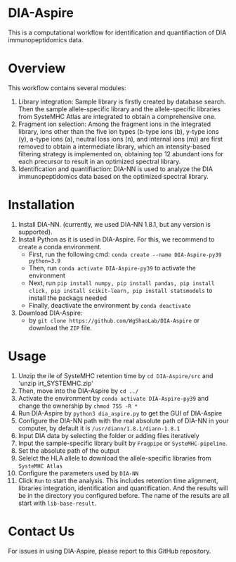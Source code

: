 # DIA-Aspire
This is a computational workflow for identification and quantifiaction of DIA immunopeptidomics data.

# Overview
This workflow contains several modules:
1. Library integration: Sample library is firstly created by database search. Then the sample allele-specific library and the allele-specific libraries from SysteMHC Atlas are integrated to obtain a comprehensive one.
2. Fragment ion selection: Among the fragment ions in the integrated library, ions other than the five ion types (b-type ions (b), y-type ions (y), a-type ions (a), neutral loss ions (n), and internal ions (m)) are first removed to obtain a intermediate library, which an intensity-based filtering strategy is implemented on, obtaining top 12 abundant ions for each precursor to result in an optimized spectral library.
3. Identification and quantifiaction: DIA-NN is used to analyze the DIA immunopeptidomics data based on the optimized spectral library.

# Installation
1. Install DIA-NN. (currently, we used DIA-NN 1.8.1, but any version is supported).
2. Install Python as it is used in DIA-Aspire. For this, we recommend to create a conda environment.
   - First, run the following cmd: `conda create --name DIA-Aspire-py39 python=3.9`
   - Then, run `conda activate DIA-Aspire-py39` to activate the environment
   - Next, run `pip install numpy, pip install pandas, pip install click, pip install scikit-learn, pip install statsmodels` to install the packags needed
   - Finally, deactivate the environment by `conda deactivate`
3. Download DIA-Aspire:
   - by `git clone https://github.com/WgShaoLab/DIA-Aspire` or download the `ZIP` file.

# Usage
1. Unzip the ile of SysteMHC retention time by `cd DIA-Aspire/src` and 'unzip irt_SYSTEMHC.zip'
2. Then, move into the DIA-Aspire by `cd ../`
3. Activate the environment by `conda activate DIA-Aspire-py39` and change the ownership by `chmod 755 -R *`
4. Run DIA-Aspire by `python3 dia_aspire.py` to get the GUI of DIA-Aspire
5. Configure the DIA-NN path with the real absolute path of DIA-NN in your computer, by default it is `/usr/diann/1.8.1/diann-1.8.1`
6. Input DIA data by selecting the folder or adding files iteratively
7. Input the sample-specific library built by `Fragpipe` or `SysteMHC-pipeline`.
8. Set the absolute path of the output 
9. Selelct the HLA allele to download the allele-specific libraries from `SysteMHC Atlas`
10. Configure the parameters used by `DIA-NN`
11. Click `Run` to start the analysis. This includes retention time alignment, libraries integration, identification and quantification. And the results will be in the directory you configured before. The name of the results are all start with `lib-base-result`.

# Contact Us
For issues in using DIA-Aspire, please report to this GitHub repository.

